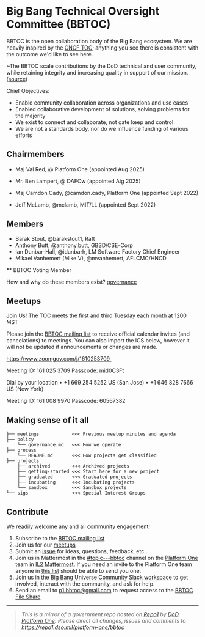 # Big Bang Technical Oversight Committee (BBTOC)

BBTOC is the open collaboration body of the Big Bang ecosystem. We are heavily inspired by the [CNCF TOC](https://github.com/cncf/toc); anything you see there is consistent with the outcome we'd like to see here.

\~The BBTOC scale contributions by the DoD technical and user community, while retaining integrity and increasing quality in support of our mission. ([source](https://github.com/cncf/toc/blob/master/sigs/README.md))

Chief Objectives:

- Enable community collaboration across organizations and use cases
- Enabled collaborative development of solutions, solving problems for the majority
- We exist to connect and collaborate, not gate keep and control
- We are not a standards body, nor do we influence funding of various efforts

## Chairmembers

- Maj Val Red, @ Platform One (appointed Aug 2025)
- Mr. Ben Lampert, @ DAFCw (appointed Aig 2025)

- Maj Camdon Cady, @camdon.cady, Platform One (appointed Sept 2022)
- Jeff McLamb, @mclamb, MIT/LL (appointed Sept 2022)

## Members

- Barak Stout, @barakstout1, Raft
- Anthony Butt, @anthony.butt, GBSD/CSE-Corp
- Ian Dunbar-Hall, @idunbarh, LM Software Factory Chief Engineer
- Mikael Vanhemert (Mike V), @mvanhemert, AFLCMC/HNCD

** BBTOC Voting Member

How and why do these members exist? [governance](policy/governance.md)

## Meetups

Join Us! The TOC meets the first and third Tuesday each month at 1200 MST

Please join the [BBTOC mailing list](https://mailman.mit.edu/mailman/listinfo/bbtoc) to receive official calendar invites (and cancelations) to meetings. You can also import the ICS below, however it will not be updated if announcements or changes are made.

https://www.zoomgov.com/j/1610253709 

Meeting ID: 161 025 3709
Passcode: mid0C3Ft 

Dial by your location
• +1 669 254 5252 US (San Jose)
• +1 646 828 7666 US (New York)

Meeting ID: 161 008 9970
Passcode: 60567382

## Making sense of it all

```
├── meetings            <<< Previous meetup minutes and agenda
├── policy
    └── governance.md   <<< How we operate
├── process
    └── README.md       <<< How projects get classified
├── projects
    ├── archived        <<< Archived projects
    ├── getting-started <<< Start here for a new project
    ├── graduated       <<< Graduated projects
    ├── incubating      <<< Incubating projects
    └── sandbox         <<< Sandbox projects
└── sigs                <<< Special Interest Groups
```

## Contribute

We readily welcome any and all community engagement!

1. Subscribe to the [BBTOC mailing list](https://mailman.mit.edu/mailman/listinfo/bbtoc) 
2. Join us for our [meetups](#meetups)
3. Submit an [issue](https://repo1.dso.mil/platform-one/bbtoc/-/issues/new) for ideas, questions, feedback, etc...
4. Join us in Mattermost in the [#topic---bbtoc](https://chat.il2.dso.mil/platform-one/channels/topic---bbtoc) channel on the [Platform One](https://chat.il2.dso.mil/platform-one) team in [IL2 Mattermost](https://chat.il2.dso.mil). If you need an invite to the Platform One team anyone in [this list](https://repo1.dso.mil/platform-one/bbtoc/-/graphs/master) should be able to send you one.
5. Join us in the [Big Bang Universe Community Slack workspace](https://join.slack.com/t/bigbanguniver-ft39451/shared_invite/zt-21zrvwacw-zoionTAz0UdzVbjnAFSnDw) to get involved, interact with the community, and ask for help.
6. Send an email to p1.bbtoc@gmail.com to request access to the [BBTOC File Share](https://kiteworks.ll.mit.edu/w/f-2ffffa79-5467-4ff7-bc5b-b69793bebef4)

---

> _This is a mirror of a government repo hosted on [Repo1](https://repo1.dso.mil/) by [DoD Platform One](http://p1.dso.mil/).  Please direct all changes, issues and comments to <https://repo1.dso.mil/platform-one/bbtoc>_
